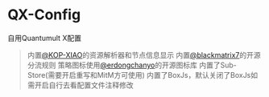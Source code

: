 # QX-Config
自用Quantumult X配置
> 内置[@KOP-XIAO](https://github.com/KOP-XIAO)的资源解析器和节点信息显示
> 内置[@blackmatrix7](https://github.com/blackmatrix7)的开源分流规则
> 策略图标使用[@erdongchanyo](https://github.com/erdongchanyo)的开源图标库
> 内置了Sub-Store(需要开启重写和MitM方可使用)
> 内置了BoxJs，默认关闭了BoxJs如需开启自行去看配置文件注释修改
